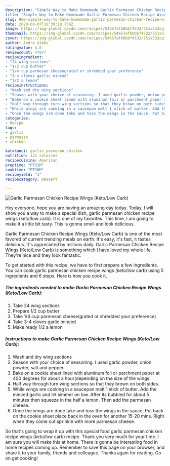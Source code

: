 ```yaml
---
description: "Simple Way to Make Homemade Garlic Parmesan Chicken Recipe Wings (Keto/Low Carb)"
title: "Simple Way to Make Homemade Garlic Parmesan Chicken Recipe Wings (Keto/Low Carb)"
slug: 906-simple-way-to-make-homemade-garlic-parmesan-chicken-recipe-wings-keto-low-carb
date: 2020-08-07T10:39:18.758Z
image: https://img-global.cpcdn.com/recipes/54657afb0bbf4532/751x532cq70/garlic-parmesan-chicken-recipe-wings-ketolow-carb-recipe-main-photo.jpg
thumbnail: https://img-global.cpcdn.com/recipes/54657afb0bbf4532/751x532cq70/garlic-parmesan-chicken-recipe-wings-ketolow-carb-recipe-main-photo.jpg
cover: https://img-global.cpcdn.com/recipes/54657afb0bbf4532/751x532cq70/garlic-parmesan-chicken-recipe-wings-ketolow-carb-recipe-main-photo.jpg
author: Andre Gibbs
ratingvalue: 4.6
reviewcount: 47077
recipeingredient:
- "24 wing sections"
- "1/2 cup butter"
- "1/4 cup parmesan cheesegrated or shredded your preference"
- "3-4 cloves garlic minced"
- "1/2 a lemon"
recipeinstructions:
- "Wash and dry wing sections"
- "Season with your choice of seasoning. I used garlic powder, onion powder, salt and pepper."
- "Bake on a cookie sheet lined with aluminum foil or parchment paper at 400 degrees for about a hour(depending on the size of the wings."
- "Half way through turn wing sections so that they brown on both sides."
- "While wings are cooking in a saucepan melt 1 stick of butter. Add the minced garlic and let simmer on low. After its bubbled for about 5 minutes then squeeze in the half a lemon. Then add the parmesan cheese."
- "Once the wings are done take and toss the wings in the sauce. Put back on the cookie sheet place back in the oven for another 15-20 mins. Right when they come out sprinkle with more parmesan cheese."
categories:
- Recipe
tags:
- garlic
- parmesan
- chicken

katakunci: garlic parmesan chicken 
nutrition: 121 calories
recipecuisine: American
preptime: "PT31M"
cooktime: "PT30M"
recipeyield: "1"
recipecategory: Dessert

---
```



![Garlic Parmesan Chicken Recipe Wings (Keto/Low Carb)](https://img-global.cpcdn.com/recipes/54657afb0bbf4532/751x532cq70/garlic-parmesan-chicken-recipe-wings-ketolow-carb-recipe-main-photo.jpg)

Hey everyone, hope you are having an amazing day today. Today, I will show you a way to make a special dish, garlic parmesan chicken recipe wings (keto/low carb). It is one of my favorites. This time, I am going to make it a little bit tasty. This is gonna smell and look delicious.



Garlic Parmesan Chicken Recipe Wings (Keto/Low Carb) is one of the most favored of current trending meals on earth. It's easy, it's fast, it tastes delicious. It's appreciated by millions daily. Garlic Parmesan Chicken Recipe Wings (Keto/Low Carb) is something which I have loved my whole life. They're nice and they look fantastic.


To get started with this recipe, we have to first prepare a few ingredients. You can cook garlic parmesan chicken recipe wings (keto/low carb) using 5 ingredients and 6 steps. Here is how you cook it.

<!--inarticleads1-->

##### The ingredients needed to make Garlic Parmesan Chicken Recipe Wings (Keto/Low Carb):

1. Take 24 wing sections
1. Prepare 1/2 cup butter
1. Take 1/4 cup parmesan cheese(grated or shredded your preference)
1. Take 3-4 cloves garlic minced
1. Make ready 1/2 a lemon




<!--inarticleads2-->

##### Instructions to make Garlic Parmesan Chicken Recipe Wings (Keto/Low Carb):

1. Wash and dry wing sections
1. Season with your choice of seasoning. I used garlic powder, onion powder, salt and pepper.
1. Bake on a cookie sheet lined with aluminum foil or parchment paper at 400 degrees for about a hour(depending on the size of the wings.
1. Half way through turn wing sections so that they brown on both sides.
1. While wings are cooking in a saucepan melt 1 stick of butter. Add the minced garlic and let simmer on low. After its bubbled for about 5 minutes then squeeze in the half a lemon. Then add the parmesan cheese.
1. Once the wings are done take and toss the wings in the sauce. Put back on the cookie sheet place back in the oven for another 15-20 mins. Right when they come out sprinkle with more parmesan cheese.




So that's going to wrap it up with this special food garlic parmesan chicken recipe wings (keto/low carb) recipe. Thank you very much for your time. I am sure you will make this at home. There is gonna be interesting food in home recipes coming up. Remember to save this page on your browser, and share it to your family, friends and colleague. Thanks again for reading. Go on get cooking!
